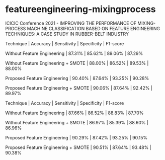 # featureengineering-mixingprocess
ICICIC Conference 2021 - IMPROVING THE PERFORMANCE OF MIXING-PROCESS MACHINE CLASSIFICATION BASED ON FEATURE ENGINEERING TECHNIQUES: A CASE STUDY IN RUBBER-BELT INDUSTRY

Technique                             | Accuracy  | Sensitivity | Specificity | F1-score

Without Feature Engineering           | 87.31%    | 85.62%      | 89.06%      | 87.29%

Without Feature Engineering + SMOTE   | 88.00%    | 86.52%      | 89.53%      | 88.00%

Proposed Feature Engineering          | 90.40%    | 87.64%      | 93.25%      | 90.28%

Proposed Feature Engineering + SMOTE  | 90.06%    | 87.64%      | 92.42%      | 89.97%

Technique                             | Accuracy  | Sensitivity | Specificity | F1-score

Without Feature Engineering           | 87.66%    | 86.52%      | 88.83%      | 87.70%

Without Feature Engineering + SMOTE   | 86.97%    | 85.39%      | 88.60%      | 86.96%

Proposed Feature Engineering          | 90.29%    | 87.42%      | 93.25%      | 90.15%

Proposed Feature Engineering + SMOTE  | 90.51%    | 87.64%      | 93.48%      | 90.38%
